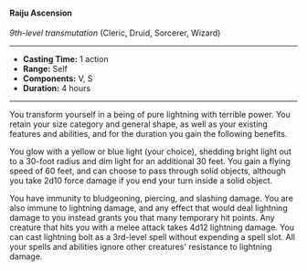 #### Raiju Ascension
*9th-level transmutation* (Cleric, Druid, Sorcerer, Wizard)
___
- **Casting Time:** 1 action
- **Range:** Self
- **Components:** V, S
- **Duration:** 4 hours
---
You transform yourself in a being of pure lightning
with terrible power. You retain your size category 
and general shape, as well as your existing features 
and abilities, and for the duration you gain the 
following benefits.

You glow with a yellow or blue light (your choice),
shedding bright light out to a 30-foot radius and dim
light for an additional 30 feet. You gain a flying 
speed of 60 feet, and can choose to pass through 
solid objects, although you take 2d10 force damage if
you end your turn inside a solid object.

You have immunity to bludgeoning, piercing, and 
slashing damage. You are also immune to lightning 
damage, and any effect that would deal lightning 
damage to you instead grants you that many 
temporary hit points. Any creature that hits you 
with a melee attack takes 4d12 lightning damage.
You can cast lightning bolt as a 3rd-level spell 
without expending a spell slot. All your spells and 
abilities ignore other creatures' resistance to 
lightning damage.

